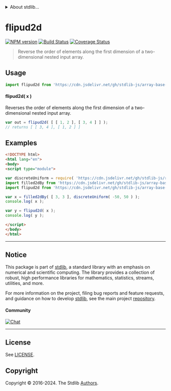 <!--

@license Apache-2.0

Copyright (c) 2023 The Stdlib Authors.

Licensed under the Apache License, Version 2.0 (the "License");
you may not use this file except in compliance with the License.
You may obtain a copy of the License at

   http://www.apache.org/licenses/LICENSE-2.0

Unless required by applicable law or agreed to in writing, software
distributed under the License is distributed on an "AS IS" BASIS,
WITHOUT WARRANTIES OR CONDITIONS OF ANY KIND, either express or implied.
See the License for the specific language governing permissions and
limitations under the License.

-->


<details>
  <summary>
    About stdlib...
  </summary>
  <p>We believe in a future in which the web is a preferred environment for numerical computation. To help realize this future, we've built stdlib. stdlib is a standard library, with an emphasis on numerical and scientific computation, written in JavaScript (and C) for execution in browsers and in Node.js.</p>
  <p>The library is fully decomposable, being architected in such a way that you can swap out and mix and match APIs and functionality to cater to your exact preferences and use cases.</p>
  <p>When you use stdlib, you can be absolutely certain that you are using the most thorough, rigorous, well-written, studied, documented, tested, measured, and high-quality code out there.</p>
  <p>To join us in bringing numerical computing to the web, get started by checking us out on <a href="https://github.com/stdlib-js/stdlib">GitHub</a>, and please consider <a href="https://opencollective.com/stdlib">financially supporting stdlib</a>. We greatly appreciate your continued support!</p>
</details>

# flipud2d

[![NPM version][npm-image]][npm-url] [![Build Status][test-image]][test-url] [![Coverage Status][coverage-image]][coverage-url] <!-- [![dependencies][dependencies-image]][dependencies-url] -->

> Reverse the order of elements along the first dimension of a two-dimensional nested input array.

<!-- Section to include introductory text. Make sure to keep an empty line after the intro `section` element and another before the `/section` close. -->

<section class="intro">

</section>

<!-- /.intro -->

<!-- Package usage documentation. -->



<section class="usage">

## Usage

```javascript
import flipud2d from 'https://cdn.jsdelivr.net/gh/stdlib-js/array-base-flipud2d@esm/index.mjs';
```

#### flipud2d( x )

Reverses the order of elements along the first dimension of a two-dimensional nested input array.

```javascript
var out = flipud2d( [ [ 1, 2 ], [ 3, 4 ] ] );
// returns [ [ 3, 4 ], [ 1, 2 ] ]
```

</section>

<!-- /.usage -->

<!-- Package usage notes. Make sure to keep an empty line after the `section` element and another before the `/section` close. -->

<section class="notes">

</section>

<!-- /.notes -->

<!-- Package usage examples. -->

<section class="examples">

## Examples

<!-- eslint no-undef: "error" -->

```html
<!DOCTYPE html>
<html lang="en">
<body>
<script type="module">

var discreteUniform = require( 'https://cdn.jsdelivr.net/gh/stdlib-js/random-base-discrete-uniform' ).factory;
import filled2dBy from 'https://cdn.jsdelivr.net/gh/stdlib-js/array-base-filled2d-by@esm/index.mjs';
import flipud2d from 'https://cdn.jsdelivr.net/gh/stdlib-js/array-base-flipud2d@esm/index.mjs';

var x = filled2dBy( [ 3, 3 ], discreteUniform( -50, 50 ) );
console.log( x );

var y = flipud2d( x );
console.log( y );

</script>
</body>
</html>
```

</section>

<!-- /.examples -->

<!-- Section to include cited references. If references are included, add a horizontal rule *before* the section. Make sure to keep an empty line after the `section` element and another before the `/section` close. -->

<section class="references">

</section>

<!-- /.references -->

<!-- Section for related `stdlib` packages. Do not manually edit this section, as it is automatically populated. -->

<section class="related">

</section>

<!-- /.related -->

<!-- Section for all links. Make sure to keep an empty line after the `section` element and another before the `/section` close. -->


<section class="main-repo" >

* * *

## Notice

This package is part of [stdlib][stdlib], a standard library with an emphasis on numerical and scientific computing. The library provides a collection of robust, high performance libraries for mathematics, statistics, streams, utilities, and more.

For more information on the project, filing bug reports and feature requests, and guidance on how to develop [stdlib][stdlib], see the main project [repository][stdlib].

#### Community

[![Chat][chat-image]][chat-url]

---

## License

See [LICENSE][stdlib-license].


## Copyright

Copyright &copy; 2016-2024. The Stdlib [Authors][stdlib-authors].

</section>

<!-- /.stdlib -->

<!-- Section for all links. Make sure to keep an empty line after the `section` element and another before the `/section` close. -->

<section class="links">

[npm-image]: http://img.shields.io/npm/v/@stdlib/array-base-flipud2d.svg
[npm-url]: https://npmjs.org/package/@stdlib/array-base-flipud2d

[test-image]: https://github.com/stdlib-js/array-base-flipud2d/actions/workflows/test.yml/badge.svg?branch=main
[test-url]: https://github.com/stdlib-js/array-base-flipud2d/actions/workflows/test.yml?query=branch:main

[coverage-image]: https://img.shields.io/codecov/c/github/stdlib-js/array-base-flipud2d/main.svg
[coverage-url]: https://codecov.io/github/stdlib-js/array-base-flipud2d?branch=main

<!--

[dependencies-image]: https://img.shields.io/david/stdlib-js/array-base-flipud2d.svg
[dependencies-url]: https://david-dm.org/stdlib-js/array-base-flipud2d/main

-->

[chat-image]: https://img.shields.io/gitter/room/stdlib-js/stdlib.svg
[chat-url]: https://app.gitter.im/#/room/#stdlib-js_stdlib:gitter.im

[stdlib]: https://github.com/stdlib-js/stdlib

[stdlib-authors]: https://github.com/stdlib-js/stdlib/graphs/contributors

[umd]: https://github.com/umdjs/umd
[es-module]: https://developer.mozilla.org/en-US/docs/Web/JavaScript/Guide/Modules

[deno-url]: https://github.com/stdlib-js/array-base-flipud2d/tree/deno
[deno-readme]: https://github.com/stdlib-js/array-base-flipud2d/blob/deno/README.md
[umd-url]: https://github.com/stdlib-js/array-base-flipud2d/tree/umd
[umd-readme]: https://github.com/stdlib-js/array-base-flipud2d/blob/umd/README.md
[esm-url]: https://github.com/stdlib-js/array-base-flipud2d/tree/esm
[esm-readme]: https://github.com/stdlib-js/array-base-flipud2d/blob/esm/README.md
[branches-url]: https://github.com/stdlib-js/array-base-flipud2d/blob/main/branches.md

[stdlib-license]: https://raw.githubusercontent.com/stdlib-js/array-base-flipud2d/main/LICENSE

</section>

<!-- /.links -->

